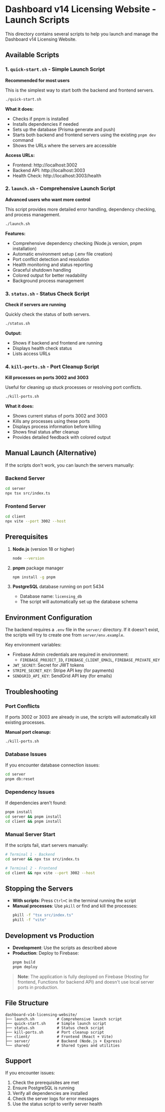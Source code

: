 # Dashboard v14 Licensing Website - Launch Scripts

This directory contains several scripts to help you launch and manage the Dashboard v14 Licensing Website.

## Available Scripts

### 1. `quick-start.sh` - Simple Launch Script
**Recommended for most users**

This is the simplest way to start both the backend and frontend servers.

```bash
./quick-start.sh
```

**What it does:**
- Checks if pnpm is installed
- Installs dependencies if needed
- Sets up the database (Prisma generate and push)
- Starts both backend and frontend servers using the existing `pnpm dev` command
- Shows the URLs where the servers are accessible

**Access URLs:**
- Frontend: http://localhost:3002
- Backend API: http://localhost:3003
- Health Check: http://localhost:3003/health

### 2. `launch.sh` - Comprehensive Launch Script
**Advanced users who want more control**

This script provides more detailed error handling, dependency checking, and process management.

```bash
./launch.sh
```

**Features:**
- Comprehensive dependency checking (Node.js version, pnpm installation)
- Automatic environment setup (.env file creation)
- Port conflict detection and resolution
- Health monitoring and status reporting
- Graceful shutdown handling
- Colored output for better readability
- Background process management

### 3. `status.sh` - Status Check Script
**Check if servers are running**

Quickly check the status of both servers.

```bash
./status.sh
```

**Output:**
- Shows if backend and frontend are running
- Displays health check status
- Lists access URLs

### 4. `kill-ports.sh` - Port Cleanup Script
**Kill processes on ports 3002 and 3003**

Useful for cleaning up stuck processes or resolving port conflicts.

```bash
./kill-ports.sh
```

**What it does:**
- Shows current status of ports 3002 and 3003
- Kills any processes using these ports
- Displays process information before killing
- Shows final status after cleanup
- Provides detailed feedback with colored output

## Manual Launch (Alternative)

If the scripts don't work, you can launch the servers manually:

### Backend Server
```bash
cd server
npx tsx src/index.ts
```

### Frontend Server
```bash
cd client
npx vite --port 3002 --host
```

## Prerequisites

1. **Node.js** (version 18 or higher)
   ```bash
   node --version
   ```

2. **pnpm** package manager
   ```bash
   npm install -g pnpm
   ```

3. **PostgreSQL** database running on port 5434
   - Database name: `licensing_db`
   - The script will automatically set up the database schema

## Environment Configuration

The backend requires a `.env` file in the `server/` directory. If it doesn't exist, the scripts will try to create one from `server/env.example`.

Key environment variables:
- Firebase Admin credentials are required in environment:
  - `FIREBASE_PROJECT_ID`, `FIREBASE_CLIENT_EMAIL`, `FIREBASE_PRIVATE_KEY`
- `JWT_SECRET`: Secret for JWT tokens
- `STRIPE_SECRET_KEY`: Stripe API key (for payments)
- `SENDGRID_API_KEY`: SendGrid API key (for emails)

## Troubleshooting

### Port Conflicts
If ports 3002 or 3003 are already in use, the scripts will automatically kill existing processes.

**Manual port cleanup:**
```bash
./kill-ports.sh
```

### Database Issues
If you encounter database connection issues:
```bash
cd server
pnpm db:reset
```

### Dependency Issues
If dependencies aren't found:
```bash
pnpm install
cd server && pnpm install
cd client && pnpm install
```

### Manual Server Start
If the scripts fail, start servers manually:
```bash
# Terminal 1 - Backend
cd server && npx tsx src/index.ts

# Terminal 2 - Frontend  
cd client && npx vite --port 3002 --host
```

## Stopping the Servers

- **With scripts**: Press `Ctrl+C` in the terminal running the script
- **Manual processes**: Use `pkill` or find and kill the processes:
  ```bash
  pkill -f "tsx src/index.ts"
  pkill -f "vite"
  ```

## Development vs Production

- **Development**: Use the scripts as described above
- **Production**: Deploy to Firebase:
  ```bash
  pnpm build
  pnpm deploy
  ```

> **Note**: The application is fully deployed on Firebase (Hosting for frontend, Functions for backend API) and doesn't use local server ports in production.

## File Structure

```
dashboard-v14-licensing-website/
├── launch.sh          # Comprehensive launch script
├── quick-start.sh     # Simple launch script
├── status.sh          # Status check script
├── kill-ports.sh      # Port cleanup script
├── client/            # Frontend (React + Vite)
├── server/            # Backend (Node.js + Express)
└── shared/            # Shared types and utilities
```

## Support

If you encounter issues:
1. Check the prerequisites are met
2. Ensure PostgreSQL is running
3. Verify all dependencies are installed
4. Check the server logs for error messages
5. Use the status script to verify server health
